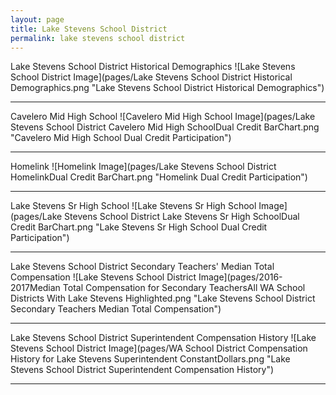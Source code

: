 ```yaml
---
layout: page
title: Lake Stevens School District
permalink: lake stevens school district
---
```



Lake Stevens School District Historical Demographics
![Lake Stevens School District Image](pages/Lake Stevens School District Historical Demographics.png "Lake Stevens School District Historical Demographics")

___

Cavelero Mid High School
![Cavelero Mid High School Image](pages/Lake Stevens School District Cavelero Mid High SchoolDual Credit BarChart.png "Cavelero Mid High School Dual Credit Participation")

___

Homelink
![Homelink Image](pages/Lake Stevens School District HomelinkDual Credit BarChart.png "Homelink Dual Credit Participation")

___

Lake Stevens Sr High School
![Lake Stevens Sr High School Image](pages/Lake Stevens School District Lake Stevens Sr High SchoolDual Credit BarChart.png "Lake Stevens Sr High School Dual Credit Participation")

___

Lake Stevens School District Secondary Teachers' Median Total Compensation
![Lake Stevens School District Image](pages/2016-2017Median Total Compensation for Secondary TeachersAll WA School Districts With Lake Stevens Highlighted.png "Lake Stevens School District Secondary Teachers Median Total Compensation")

___

Lake Stevens School District Superintendent Compensation History
![Lake Stevens School District Image](pages/WA School District Compensation History for Lake Stevens Superintendent ConstantDollars.png "Lake Stevens School District Superintendent Compensation History")

___

